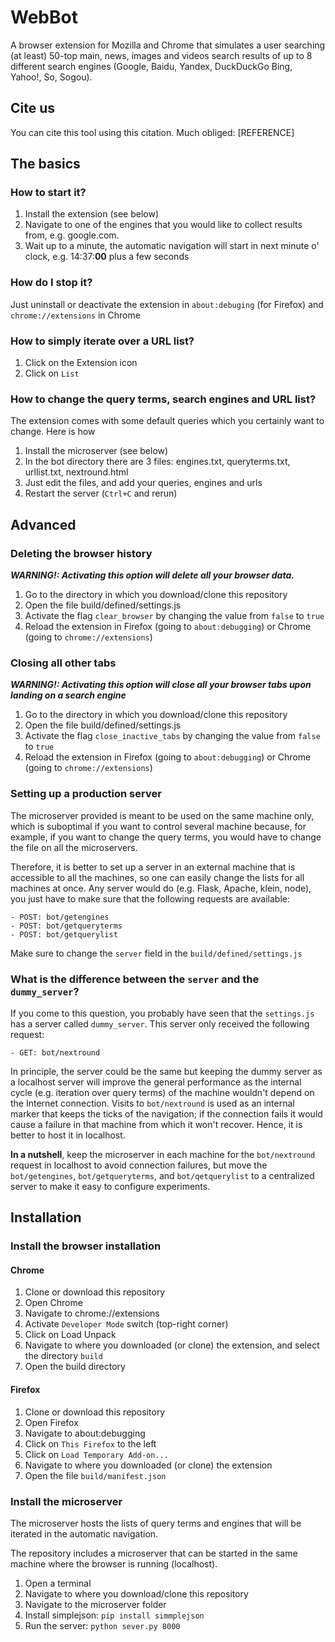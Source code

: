 
# WebBot

A browser extension for Mozilla and Chrome that simulates a user searching (at least) 50-top main, news, images and videos search results of up to 8 different search engines (Google, Baidu, Yandex, DuckDuckGo Bing, Yahoo!, So, Sogou). 

## Cite us

You can cite this tool using this citation. Much obliged:
[REFERENCE]


## The basics

### How to start it?

1. Install the extension (see below)
2. Navigate to one of the engines that you would like to collect results from, e.g. google.com. 
3. Wait up to a minute, the automatic navigation will start in next minute o' clock, e.g. 14:37:**00**  plus a few seconds


### How do I stop it?

Just uninstall or deactivate the extension in `about:debuging` (for Firefox) and `chrome://extensions` in Chrome

### How to simply iterate over a URL list?

1. Click on the Extension icon
2. Click on `List`

### How to change the query terms, search engines and URL list?

The extension comes with some default queries which you certainly want to change. Here is how

1. Install the microserver (see below)
2. In the bot directory there are 3 files: engines.txt, queryterms.txt, urllist.txt, nextround.html
3. Just edit the files, and add your queries, engines and urls
4. Restart the server (`Ctrl+C` and rerun)


## Advanced

### Deleting the browser history

***WARNING!: Activating this option will delete all your browser data.***

1. Go to the directory in which you download/clone this repository
2. Open the file build/defined/settings.js
3. Activate the flag `clear_browser` by changing the value from `false` to `true`
4. Reload the extension in Firefox (going to `about:debugging`) or Chrome (going to `chrome://extensions`)

### Closing all other tabs

***WARNING!: Activating this option will close all your browser tabs upon landing on a search engine***

1. Go to the directory in which you download/clone this repository
2. Open the file build/defined/settings.js
3. Activate the flag `close_inactive_tabs` by changing the value from `false` to `true`
4. Reload the extension in Firefox (going to `about:debugging`) or Chrome (going to `chrome://extensions`)

### Setting up a production server

The microserver provided is meant to be used on the same machine only, which is suboptimal if you want to control several machine because, for example, if you want to change the query terms, you would have to change the file on all the microservers.

Therefore, it is better to set up a server in an external machine that is accessible to all the machines, so one can easily change the lists for all machines at once. Any server would do (e.g. Flask, Apache, klein, node), you just have to make sure that the following requests are available:

	- POST: bot/getengines
	- POST: bot/getqueryterms
	- POST: bot/getquerylist
 
Make sure to change the `server` field in the `build/defined/settings.js`
 
### What is the difference between the `server` and the `dummy_server`?

If you come to this question, you probably have seen that the `settings.js` has a server called `dummy_server`. This server only received the following request:

    - GET: bot/nextround

In principle, the server could be the same but keeping the dummy server as a localhost server will improve the general performance as the internal cycle (e.g. iteration over query terms) of the machine wouldn't depend on the Internet connection. Visits to `bot/nextround` is used as an internal marker that keeps the ticks of the navigation; if the connection fails it would cause a failure in that machine from which it won't recover. Hence, it is better to host it in localhost. 

**In a nutshell**, keep the microserver in each machine for the `bot/nextround` request in localhost to avoid connection failures, but move the `bot/getengines`, `bot/getqueryterms`, and `bot/qetquerylist` to a centralized server to make it easy to configure experiments.

## Installation

### Install the browser installation

#### Chrome
1. Clone or download this repository
2. Open Chrome
3. Navigate to chrome://extensions
4. Activate `Developer Mode` switch (top-right corner)
5. Click on Load Unpack
6. Navigate to where you downloaded (or clone) the extension, and select the directory `build`
7. Open the build directory

#### Firefox

1. Clone or download this repository
2. Open Firefox
3. Navigate to about:debugging
4. Click on `This Firefox` to the left
5. Click on `Load Temporary Add-on...`
6. Navigate to where you downloaded (or clone) the extension
7. Open the file `build/manifest.json`


### Install the microserver

The microserver hosts the lists of query terms and engines that will be iterated in the automatic navigation. 

The repository includes a microserver that can be started in the same machine where the browser is running (localhost).

1. Open a terminal
2. Navigate to where you download/clone this repository
3. Navigate to the microserver folder
4. Install simplejson: `pip install simmplejson`
5. Run the server: `python sever.py 8000`
